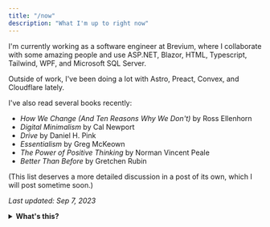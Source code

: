```yaml
---
title: "/now"
description: "What I'm up to right now"
---
```


I'm currently working as a software engineer at Brevium, where I collaborate
with some amazing people and use ASP.NET, Blazor, HTML, Typescript, Tailwind,
WPF, and Microsoft SQL Server.

Outside of work, I've been doing a lot with Astro, Preact, Convex, and
Cloudflare lately.

I've also read several books recently:

* _How We Change (And Ten Reasons Why We Don't)_ by Ross Ellenhorn
* _Digital Minimalism_ by Cal Newport
* _Drive_ by Daniel H. Pink
* _Essentialism_ by Greg McKeown
* _The Power of Positive Thinking_ by Norman Vincent Peale
* _Better Than Before_ by Gretchen Rubin

(This list deserves a more detailed discussion in a post of its own, which I
will post sometime soon.)

_Last updated: Sep 7, 2023_

<details>
<summary><strong>What's this?</strong></summary>

The /now page movement was started by [Derek Sivers](https://sive.rs/nowff). From [the page he created to explain it](https://nownownow.com/about):

> Most websites have a link that says “about”. It goes to a page that tells you something about the background of this person or business. For short, people just call it an “about page”.
> ...
> So a website with a link that says “now” goes to a page that tells you what this person is focused on at this point in their life. For short, we call it a “now page”.
> ... **Think of what you’d tell a friend you hadn’t seen in a year.** ... That's what a now page is for.

</details>
